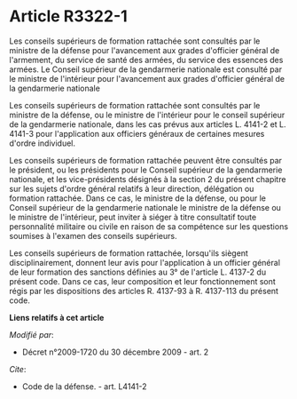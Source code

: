 # Article R3322-1

Les conseils supérieurs de formation rattachée sont consultés par le ministre de la défense pour l'avancement aux grades
d'officier général de l'armement, du service de santé des armées, du service des essences des armées. Le Conseil supérieur de
la gendarmerie nationale est consulté par le ministre de l'intérieur pour l'avancement aux grades d'officier général de la
gendarmerie nationale

Les conseils supérieurs de formation rattachée sont consultés par le ministre de la défense, ou le ministre de l'intérieur
pour le conseil supérieur de la gendarmerie nationale, dans les cas prévus aux articles L. 4141-2 et L. 4141-3 pour
l'application aux officiers généraux de certaines mesures d'ordre individuel. 

Les conseils supérieurs de formation rattachée peuvent être consultés par le président, ou les présidents pour le Conseil
supérieur de la gendarmerie nationale, et les vice-présidents désignés à la section 2 du présent chapitre sur les sujets
d'ordre général relatifs à leur direction, délégation ou formation rattachée. Dans ce cas, le ministre de la défense, ou pour
le Conseil supérieur de la gendarmerie nationale le ministre de la défense ou le ministre de l'intérieur, peut inviter à
siéger à titre consultatif toute personnalité militaire ou civile en raison de sa compétence sur les questions soumises à
l'examen des conseils supérieurs.

Les conseils supérieurs de formation rattachée, lorsqu'ils siègent disciplinairement, donnent leur avis pour l'application à
un officier général de leur formation des sanctions définies au 3° de l'article L. 4137-2 du présent code. Dans ce cas, leur
composition et leur fonctionnement sont régis par les dispositions des articles R. 4137-93 à R. 4137-113 du présent code.

**Liens relatifs à cet article**

_Modifié par_:

  - Décret n°2009-1720 du 30 décembre 2009 - art. 2

_Cite_:

  - Code de la défense. - art. L4141-2
